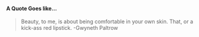 #### A Quote Goes like...
> Beauty, to me, is about being comfortable in your own skin. That, or a kick-ass red lipstick.
> -Gwyneth Paltrow